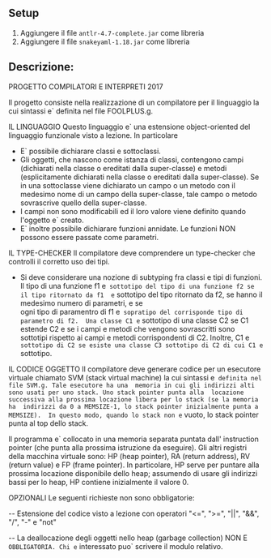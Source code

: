 

Setup
-
1) Aggiungere il file `antlr-4.7-complete.jar` come libreria
2) Aggiungere il file `snakeyaml-1.18.jar` come libreria
 
Descrizione:
-
PROGETTO COMPILATORI E INTERPRETI 2017

Il progetto consiste nella realizzazione di un compilatore per il linguaggio la cui sintassi e` definita nel file FOOLPLUS.g. 

IL LINGUAGGIO
Questo linguaggio e` una estensione object-oriented del linguaggio funzionale visto a 
lezione. In particolare 

* E` possibile dichiarare classi e sottoclassi. 
* Gli oggetti, che nascono come istanza di classi, contengono campi 
  (dichiarati nella classe o ereditati dalla super-classe) e metodi (esplicitamente 
  dichiarati nella classe o ereditati dalla super-classe). 
  Se in una sottoclasse viene dichiarato un campo o un metodo con il medesimo nome 
  di un campo della super-classe, tale campo o metodo sovrascrive quello della 
  super-classe. 
* I campi non sono modificabili ed il loro valore viene definito quando l'oggetto
  e` creato.
* E` inoltre possibile dichiarare funzioni annidate. Le funzioni NON possono 
  essere passate come parametri.

IL TYPE-CHECKER
Il compilatore deve comprendere un type-checker che controlli il corretto uso dei tipi. 

* Si deve considerare una nozione di subtyping fra classi e tipi di funzioni. Il tipo 
  di una funzione f1 e` sottotipo del tipo di una funzione f2 se il tipo ritornato da f1 
  e` sottotipo del tipo ritornato da f2, se hanno il medesimo numero di parametri, e se  
  ogni tipo di paramentro di f1 e` sopratipo del corrisponde tipo di parametro di f2. 
  Una classe C1 e` sottotipo di una classe C2 se C1 estende C2 e se i campi e metodi che 
  vengono sovrascritti sono sottotipi rispetto ai campi e metodi corrispondenti di C2. 
  Inoltre, C1 e` sottotipo di C2 se esiste una classe C3 sottotipo di C2 di cui C1 e` 
  sottotipo.

IL CODICE OGGETTO
Il compilatore deve generare codice per un esecutore virtuale chiamato SVM (stack 
virtual machine) la cui sintassi e` definita nel file SVM.g. Tale esecutore ha una 
memoria in cui gli indirizzi alti sono usati per uno stack. Uno stack pointer punta alla 
locazione successiva alla prossima locazione libera per lo stack (se la memoria ha 
indirizzi da 0 a MEMSIZE-1, lo stack pointer inizialmente punta a MEMSIZE). 
In questo modo, quando lo stack non e` vuoto, lo stack pointer punta al top dello stack. 

Il programma e` collocato in una memoria separata puntata dall' instruction pointer 
(che punta alla prossima istruzione da eseguire). Gli altri registri della macchina 
virtuale sono: HP (heap pointer), RA (return address), RV (return value) e FP 
(frame pointer). 
In particolare, HP serve per puntare alla prossima locazione disponibile dello 
heap; assumendo di usare gli indirizzi bassi per lo heap, HP contiene inizialmente 
il valore 0.

OPZIONALI
Le seguenti richieste non sono obbligatorie:

-- Estensione del codice visto a lezione con operatori "<=", ">=", "||", "&&", "/", "-" 
   e "not"

-- La deallocazione degli oggetti nello heap (garbage collection) NON E` OBBLIGATORIA.
   Chi e` interessato puo` scrivere il modulo relativo.